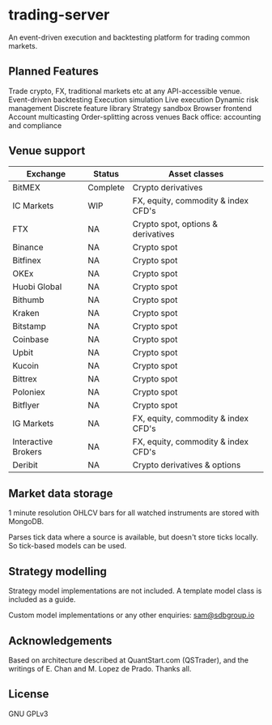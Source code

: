 # trading-server
An event-driven execution and backtesting platform for trading common markets.

## Planned Features
Trade crypto, FX, traditional markets etc at any API-accessible venue.
Event-driven backtesting
Execution simulation
Live execution
Dynamic risk management
Discrete feature library
Strategy sandbox
Browser frontend
Account multicasting
Order-splitting across venues
Back office: accounting and compliance

## Venue support

Exchange |  Status   | Asset classes
---------|-----------|------------
BitMEX | Complete | Crypto derivatives
IC Markets | WIP | FX, equity, commodity & index CFD's
FTX | NA | Crypto spot, options & derivatives
Binance | NA | Crypto spot
Bitfinex | NA | Crypto spot
OKEx | NA | Crypto spot
Huobi Global | NA | Crypto spot
Bithumb | NA | Crypto spot
Kraken | NA | Crypto spot
Bitstamp | NA | Crypto spot
Coinbase | NA | Crypto spot
Upbit | NA | Crypto spot
Kucoin | NA | Crypto spot
Bittrex | NA | Crypto spot
Poloniex| NA | Crypto spot
Bitflyer | NA | Crypto spot
IG Markets | NA | FX, equity, commodity & index CFD's
Interactive Brokers | NA | FX, equity, commodity & index CFD's
Deribit | NA | Crypto derivatives & options

## Market data storage
1 minute resolution OHLCV bars for all watched instruments are stored with MongoDB. 

Parses tick data where a source is available, but doesn't store ticks locally. So tick-based models can be used.

## Strategy modelling
Strategy model implementations are not included. A template model class is included as a guide. 

Custom model implementations or any other enquiries: sam@sdbgroup.io 

## Acknowledgements
Based on architecture described at QuantStart.com (QSTrader), and the writings of E. Chan and M. Lopez de Prado. Thanks all.

## License
GNU GPLv3
